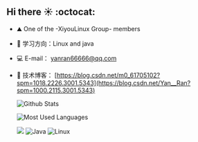 ## Hi there ☀️ :octocat:

- ⛰️ One of the -XiyouLinux Group- members
- 🌱 学习方向：Linux and java
- 💻 E-mail： yanran66666@qq.com
- 💬 技术博客： [https://blog.csdn.net/m0_61705102?spm=1018.2226.3001.5343](https://blog.csdn.net/Yan__Ran?spm=1000.2115.3001.5343)




     ![Github Stats](https://github-readme-stats.vercel.app/api?username=yanyanran&show_icons=true&theme=dark&count_private=true)




     ![Most Used Languages](https://github-readme-stats.vercel.app/api/top-langs/?username=yanyanran&theme=dark&layout=compact)

     ![](https://img.shields.io/badge/%E5%86%99%E4%BD%9C%E5%B7%A5%E5%85%B7-VS%20Code%2FIDEA-brightgreen)
  ![Java](https://img.shields.io/badge/-Java-333333?style=flat&logo=Java&logoColor=007396)
![Linux](https://img.shields.io/badge/-Linux-333333?style=flat&logo=Linux&logoColor=FCC624)
